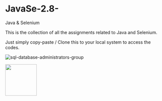 # JavaSe-2.8-
Java &amp; Selenium 

This is the collection of all the assignments related to Java and Selenium. 

Just simply copy-paste / Clone this to your local system to access the codes.

![sql-database-administrators-group](https://user-images.githubusercontent.com/35214968/34662294-97e50782-f475-11e7-8a0f-9716a518527d.png)

<img src="https://www.google.co.in/url?sa=i&rct=j&q=&esrc=s&source=images&cd=&cad=rja&uact=8&ved=0ahUKEwivgL2Z88fYAhUF0RQKHTDKBrYQjRwIBw&url=https%3A%2F%2Fdevblog.digimondo.io%2Fhow-to-use-environment-variables-in-docker-with-cron-50b20baab430&psig=AOvVaw25N_H4ie9iQAM1VhuANumf&ust=1515484744921778" style=" width:100px ; height:100px " />
